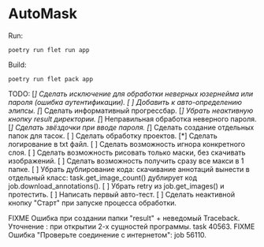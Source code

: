 # AutoMask

Run:
```
poetry run flet run app
```
Build:
```
poetry run flet pack app
```

TODO:
[*] Сделать исключение для обработки неверных юзернейма или пароля (ошибка аутентификации).
[ ] Добавить к авто-определению элипсы.
[*] Сделать информативный прогрессбар.
[*] Убрать неактивную кнопку result директории.
[*] Неправильная обработка неверного пароля.
[*] Сделать звёздочки при вводе пароля.
[*] Сделать создание отдельных папок для тасок.
[ ] Сделать обработку проектов.
[*] Сделать логирование в txt файл.
[ ] Сделать возможность игнора конкретного слоя.
[ ] Сделать возможность рисовать только маски, без скачивать изображений.
[ ] Сделать возможность получить сразу все макси в 1 папке.
[ ] Убрать дублирование кода: скачивание аннотаций вынести в отдельный класс: task.get_image_count() дублирует код job.download_annotations().
[ ] Убрать retry из job.get_images() и протестить.
[ ] Написать первый авто-тест.
[ ] Сделать неактивной кнопку "Старт" при запуске процесса обработки.

FIXME Ошибка при создании папки "result" + неведомый Traceback. Уточнение : при открытии 2-х сущностей программы. task 40563.
FIXME Ошибка "Проверьте соединение с интернетом": job 56110.
